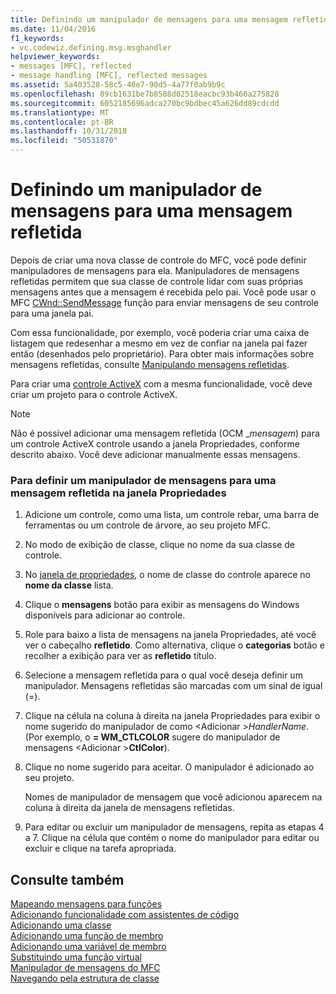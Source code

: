 ```yaml
---
title: Definindo um manipulador de mensagens para uma mensagem refletida
ms.date: 11/04/2016
f1_keywords:
- vc.codewiz.defining.msg.msghandler
helpviewer_keywords:
- messages [MFC], reflected
- message handling [MFC], reflected messages
ms.assetid: 5a403528-58c5-46e7-90d5-4a77f0ab9b9c
ms.openlocfilehash: 89cb1631be7b8588d02518eacbc93b466a275828
ms.sourcegitcommit: 6052185696adca270bc9bdbec45a626dd89cdcdd
ms.translationtype: MT
ms.contentlocale: pt-BR
ms.lasthandoff: 10/31/2018
ms.locfileid: "50531870"
---
```

# <a name="defining-a-message-handler-for-a-reflected-message"></a>Definindo um manipulador de mensagens para uma mensagem refletida

Depois de criar uma nova classe de controle do MFC, você pode definir manipuladores de mensagens para ela. Manipuladores de mensagens refletidas permitem que sua classe de controle lidar com suas próprias mensagens antes que a mensagem é recebida pelo pai. Você pode usar o MFC [CWnd::SendMessage](../../mfc/reference/cwnd-class.md#sendmessage) função para enviar mensagens de seu controle para uma janela pai.

Com essa funcionalidade, por exemplo, você poderia criar uma caixa de listagem que redesenhar a mesmo em vez de confiar na janela pai fazer então (desenhados pelo proprietário). Para obter mais informações sobre mensagens refletidas, consulte [Manipulando mensagens refletidas](../../mfc/handling-reflected-messages.md).

Para criar uma [controle ActiveX](../../mfc/activex-controls-on-the-internet.md) com a mesma funcionalidade, você deve criar um projeto para o controle ActiveX.

> [!NOTE]
>  Não é possível adicionar uma mensagem refletida (OCM _*mensagem*) para um controle ActiveX controle usando a janela Propriedades, conforme descrito abaixo. Você deve adicionar manualmente essas mensagens.

### <a name="to-define-a-message-handler-for-a-reflected-message-from-the-properties-window"></a>Para definir um manipulador de mensagens para uma mensagem refletida na janela Propriedades

1. Adicione um controle, como uma lista, um controle rebar, uma barra de ferramentas ou um controle de árvore, ao seu projeto MFC.

1. No modo de exibição de classe, clique no nome da sua classe de controle.

1. No [janela de propriedades](/visualstudio/ide/reference/properties-window), o nome de classe do controle aparece no **nome da classe** lista.

1. Clique o **mensagens** botão para exibir as mensagens do Windows disponíveis para adicionar ao controle.

1. Role para baixo a lista de mensagens na janela Propriedades, até você ver o cabeçalho **refletido**. Como alternativa, clique o **categorias** botão e recolher a exibição para ver as **refletido** título.

1. Selecione a mensagem refletida para o qual você deseja definir um manipulador. Mensagens refletidas são marcadas com um sinal de igual (=).

1. Clique na célula na coluna à direita na janela Propriedades para exibir o nome sugerido do manipulador de como \<Adicionar >*HandlerName*. (Por exemplo, o **= WM_CTLCOLOR** sugere do manipulador de mensagens \<Adicionar >**CtlColor**).

1. Clique no nome sugerido para aceitar. O manipulador é adicionado ao seu projeto.

   Nomes de manipulador de mensagem que você adicionou aparecem na coluna à direita da janela de mensagens refletidas.

9. Para editar ou excluir um manipulador de mensagens, repita as etapas 4 a 7. Clique na célula que contém o nome do manipulador para editar ou excluir e clique na tarefa apropriada.

## <a name="see-also"></a>Consulte também

[Mapeando mensagens para funções](../../mfc/reference/mapping-messages-to-functions.md)<br/>
[Adicionando funcionalidade com assistentes de código](../../ide/adding-functionality-with-code-wizards-cpp.md)<br/>
[Adicionando uma classe](../../ide/adding-a-class-visual-cpp.md)<br/>
[Adicionando uma função de membro](../../ide/adding-a-member-function-visual-cpp.md)<br/>
[Adicionando uma variável de membro](../../ide/adding-a-member-variable-visual-cpp.md)<br/>
[Substituindo uma função virtual](../../ide/overriding-a-virtual-function-visual-cpp.md)<br/>
[Manipulador de mensagens do MFC](../../mfc/reference/adding-an-mfc-message-handler.md)<br/>
[Navegando pela estrutura de classe](../../ide/navigating-the-class-structure-visual-cpp.md)
